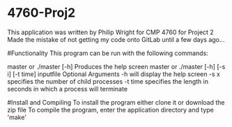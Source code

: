 # 4760-Proj2

This application was written by Philip Wright for CMP 4760 for Project 2
Made the mistake of not getting my code onto GitLab until a few days ago...

#Functionality
This program can be run with the following commands:

master or ./master [-h]  Produces the help screen
master or ./master [-h] [-s i] [-t time] inputfile
Optional Arguments
-h        will display the help screen
-s x      specifies the number of child processes
-t time   specifies the length in seconds in which a process will terminate

#Install and Compiling
To install the program either clone it or download the zip file
To compile the program, enter the application directory and type 'make'
